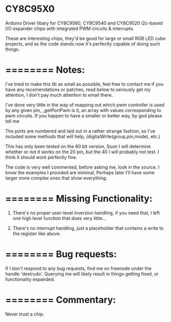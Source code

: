 CY8C95X0
========

Arduino Driver libary for CY8C9560, CY8C9540 and CY8C9520 i2c-based I/O expander chips with integrated PWM circuits & interrupts.

These are interesting chips, they'd be good for large or small RGB LED cube projects, and as the code stands now it's perfectly capable of doing such things.

========
Notes:
========

I've tried to make this lib as small as possible, feel free to contact me if you have any recomendations or patches, read below to seriously get my attention, I don't pay much attention to email there.

I've done very little in the way of mapping out which pwm controller is used by any given pin, _getPortPwm is it, an array with values corresponding to pwm circuits.  If you happen to have a smaller or better way, by god please tell me

The ports are numbered and laid out in a rather strange fashion, so I've included some methods that will help, (digitalWrite(group,pin,mode), etc.)

This has only been tested on the 60 bit version, Soon I will determine whether or not it works on the 20 pin, but the 40 I will probably not test.  I think it should work perfectly fine.

The code is very well commented, before asking me, look in the source.  I know the examples I provided are minimal, Perhaps later I'll have some larger more complex ones that show everything.

========
Missing Functionality:
========

1) There's no proper user-level inversion handling, if you need that, I left one high level function that does very little...

2) There's no interrupt handling, just a placeholder that contains a write to the register like above.

========
Bug requests:
========


If I don't respond to any bug requests, find me on freenode under the handle 'destrudo'.  Querying me will likely result in things getting fixed, or functionality expanded.

========
Commentary:
========


Never trust a chip.
